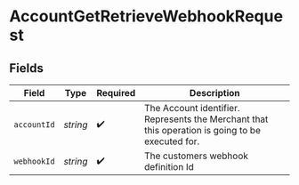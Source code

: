 # AccountGetRetrieveWebhookRequest


## Fields

| Field                                                                                            | Type                                                                                             | Required                                                                                         | Description                                                                                      |
| ------------------------------------------------------------------------------------------------ | ------------------------------------------------------------------------------------------------ | ------------------------------------------------------------------------------------------------ | ------------------------------------------------------------------------------------------------ |
| `accountId`                                                                                      | *string*                                                                                         | :heavy_check_mark:                                                                               | The Account identifier. Represents the Merchant that this operation is going to be executed for. |
| `webhookId`                                                                                      | *string*                                                                                         | :heavy_check_mark:                                                                               | The customers webhook definition Id                                                              |